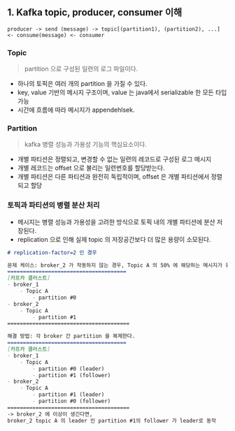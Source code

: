 ## 1. Kafka topic, producer, consumer 이해
```buildoutcfg
producer -> send (message) -> topic[(partition1), (partition2), ...] <- consume(message) <- consumer
```
### Topic
> partition 으로 구성된 일련의 로그 파일이다.

- 하나의 토픽은 여러 개의 partition 을 가질 수 있다.
- key, value 기반의 메시지 구조이며, value 는 java에서 serializable 한 모든 타입 가능
- 시간에 흐름에 따라 메시지가 appendehlsek.


### Partition
> kafka 병렬 성능과 가용성 기능의 핵심요소이다.

- 개별 파티션은 정렬되고, 변경할 수 없는 일련의 레코드로 구성된 로그 메시지
- 개별 레코드는 offset 으로 불리는 일련번호를 할당받는다.
- 개별 파티션은 다른 파티션과 완전히 독립적이며, offset 은 개별 파티션에서 정렬되고 할당


### 토픽과 파티션의 병렬 분산 처리
- 메시지는 병렬 성능과 가용성을 고려한 방식으로 토픽 내의 개별 파티션에 분산 저장된다.
- replication 으로 인해 실제 topic 의 저장공간보다 더 많은 용량이 소모된다.
```markdown
# replication-factor=2 인 경우

문제 케이스: broker_2 가 작동하지 않는 경우, Topic A 의 50% 에 해당하는 메시지가 유실될 수 있음
======================================
[카프카 클러스트]
- broker_1
    - Topic A
        - partition #0
- broker_2
    - Topic A
        - partition #1
=======================================

해결 방법: 각 broker 간 partition 을 복제한다.
======================================
[카프카 클러스트]
- broker_1
    - Topic A
        - partition #0 (leader)
        - partition #1 (follower)
- broker_2
    - Topic A
        - partition #1 (leader)
        - partition #0 (follower)
=======================================
-> broker_2 에 이상이 생긴다면,
broker_2 topic A 의 leader 인 partition #1의 follower 가 leader로 동작
```